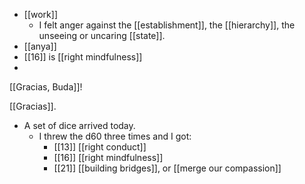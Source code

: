 - [[work]]
  - I felt anger against the [[establishment]], the [[hierarchy]], the unseeing or uncaring [[state]].
- [[anya]]
- [[16]] is [[right mindfulness]]
-
[[Gracias, Buda]]!

[[Gracias]].

- A set of dice arrived today.
  - I threw the d60 three times and I got:
    - [[13]] [[right conduct]]
    - [[16]] [[right mindfulness]]
    - [[21]] [[building bridges]], or [[merge our compassion]]
